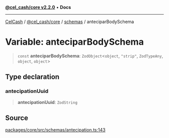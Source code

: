 [**@cel_cash/core v2.2.0**](../../README.md) • **Docs**

***

[CelCash](../../../../packages.md) / [@cel\_cash/core](../../README.md) / [schemas](../README.md) / anteciparBodySchema

# Variable: anteciparBodySchema

> `const` **anteciparBodySchema**: `ZodObject`\<`object`, `"strip"`, `ZodTypeAny`, `object`, `object`\>

## Type declaration

### antecipationUuid

> **antecipationUuid**: `ZodString`

## Source

[packages/core/src/schemas/antecipation.ts:143](https://github.com/Pyxlab/celcash/blob/9e2eeefc75067a4b86d18d5bb144eb4446f097c2/packages/core/src/schemas/antecipation.ts#L143)
